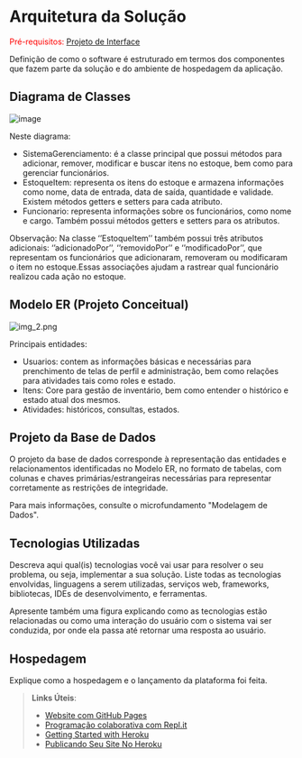 # Arquitetura da Solução

<span style="color:red">Pré-requisitos: <a href="3-Projeto de Interface.md"> Projeto de Interface</a></span>

Definição de como o software é estruturado em termos dos componentes que fazem parte da solução e do ambiente de hospedagem da aplicação.

## Diagrama de Classes

![image](https://github.com/ICEI-PUC-Minas-PMV-ADS/pmv-ads-2023-2-e2-proj-int-t9-grupo-5-eixo-2/assets/80500257/c84668fe-6201-47e9-a0d6-5d3998d91713)

Neste diagrama:
- SistemaGerenciamento: é a classe principal que possui métodos para adicionar, remover, modificar e buscar itens no estoque, bem como para gerenciar funcionários.
- EstoqueItem: representa os itens do estoque e armazena informações como nome, data de entrada, data de saída, quantidade e validade. Existem métodos getters e setters para cada atributo.
- Funcionario: representa informações sobre os funcionários, como nome e cargo. Também possui métodos getters e setters para os atributos.

Observação: Na classe ‘’EstoqueItem’’ também possui três atributos adicionais: ‘’adicionadoPor’’, ‘’removidoPor’’ e ‘’modificadoPor’’, que representam os funcionários que adicionaram, removeram ou modificaram o item no estoque.Essas associações ajudam a rastrear qual funcionário realizou cada ação no estoque.

## Modelo ER (Projeto Conceitual)

![img_2.png](img_2.png)

Principais entidades:
- Usuarios: contem as informações básicas e necessárias para prenchimento de telas de perfil e administração, bem como relações para atividades tais como roles e estado.
- Itens: Core para gestāo de inventário, bem como entender o histórico e estado atual dos mesmos.
- Atividades: históricos, consultas, estados.

## Projeto da Base de Dados

O projeto da base de dados corresponde à representação das entidades e relacionamentos identificadas no Modelo ER, no formato de tabelas, com colunas e chaves primárias/estrangeiras necessárias para representar corretamente as restrições de integridade.
 
Para mais informações, consulte o microfundamento "Modelagem de Dados".

## Tecnologias Utilizadas

Descreva aqui qual(is) tecnologias você vai usar para resolver o seu problema, ou seja, implementar a sua solução. Liste todas as tecnologias envolvidas, linguagens a serem utilizadas, serviços web, frameworks, bibliotecas, IDEs de desenvolvimento, e ferramentas.

Apresente também uma figura explicando como as tecnologias estão relacionadas ou como uma interação do usuário com o sistema vai ser conduzida, por onde ela passa até retornar uma resposta ao usuário.

## Hospedagem

Explique como a hospedagem e o lançamento da plataforma foi feita.

> **Links Úteis**:
>
> - [Website com GitHub Pages](https://pages.github.com/)
> - [Programação colaborativa com Repl.it](https://repl.it/)
> - [Getting Started with Heroku](https://devcenter.heroku.com/start)
> - [Publicando Seu Site No Heroku](http://pythonclub.com.br/publicando-seu-hello-world-no-heroku.html)
